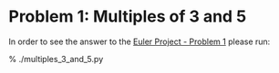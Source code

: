 Problem 1: Multiples of 3 and 5
===============================

In order to see the answer to the
[Euler Project - Problem 1](https://projecteuler.net/problem=1)
please run:

  % ./multiples_3_and_5.py
